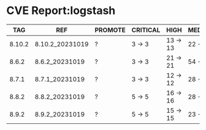 # CVE Report:logstash
|  TAG   |       REF       | PROMOTE | CRITICAL |   HIGH   |  MEDIUM  |   LOW    | UNKNOWN |
|--------|-----------------|---------|----------|----------|----------|----------|---------|
| 8.10.2 | 8.10.2_20231019 | ?       | 3 -> 3   | 13 -> 13 | 22 -> 22 | 23 -> 23 | 0 -> 0  |
| 8.6.2  | 8.6.2_20231019  | ?       | 3 -> 3   | 21 -> 21 | 54 -> 54 | 51 -> 51 | 0 -> 0  |
| 8.7.1  | 8.7.1_20231019  | ?       | 3 -> 3   | 12 -> 12 | 28 -> 28 | 43 -> 43 | 0 -> 0  |
| 8.8.2  | 8.8.2_20231019  | ?       | 5 -> 5   | 16 -> 16 | 28 -> 28 | 27 -> 27 | 0 -> 0  |
| 8.9.2  | 8.9.2_20231019  | ?       | 5 -> 5   | 15 -> 15 | 23 -> 23 | 23 -> 23 | 0 -> 0  |
